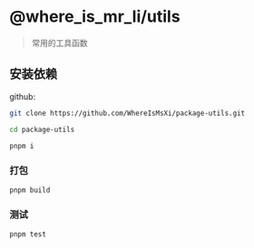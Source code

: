 # @where_is_mr_li/utils

> 常用的工具函数

## 安装依赖

github:

```bash
git clone https://github.com/WhereIsMsXi/package-utils.git

cd package-utils

pnpm i
```

### 打包

```bash
pnpm build
```

### 测试

```bash
pnpm test
```
